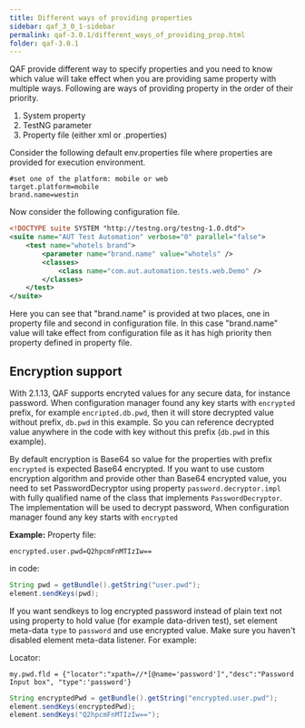 ```yaml
---
title: Different ways of providing properties
sidebar: qaf_3_0_1-sidebar
permalink: qaf-3.0.1/different_ways_of_providing_prop.html
folder: qaf-3.0.1
---
```



QAF provide different way to specify properties and you need to know which value will take effect when you are providing same property with multiple ways.
Following are ways of providing property in the order of their priority.

1. System property
2. TestNG parameter
3. Property file (either xml or .properties)

Consider the following default env.properties file where properties are provided for execution environment.

```properties
#set one of the platform: mobile or web
target.platform=mobile
brand.name=westin
```

 Now consider the following configuration file.

```xml 
<!DOCTYPE suite SYSTEM "http://testng.org/testng-1.0.dtd">
<suite name="AUT Test Automation" verbose="0" parallel="false">
    <test name="whotels brand">
        <parameter name="brand.name" value="whotels" />
        <classes>
            <class name="com.aut.automation.tests.web.Demo" />
        </classes>
    </test>
</suite>
```

Here you can see that "brand.name" is provided at two places, one in property file and second in configuration file. In this case "brand.name" value will take effect from configuration file as it has high priority then property defined in property file.

## Encryption support
With 2.1.13, QAF supports encryted values for any secure data, for instance password. When configuration manager found any key starts with `encrypted` prefix, for example `encripted.db.pwd`, then it will store decrypted value without prefix, `db.pwd` in this example. So you can reference decrypted value anywhere in the code with key without this prefix (`db.pwd` in this example). 

By default encryption is Base64 so value for the properties with prefix `encrypted` is expected Base64 encrypted. If you want to use custom encryption algorithm and provide other than Base64 encrypted value, you need to set PasswordDecryptor using property `password.decryptor.impl` with fully qualified name of the class that implements `PasswordDecryptor`. The implementation will be used to decrypt password, When configuration manager found any key starts with `encrypted`

**Example:**
Property file:

```properties
encrypted.user.pwd=Q2hpcmFnMTIzIw==
```

in code:

```java
String pwd = getBundle().getString("user.pwd");
element.sendKeys(pwd);
```

If you want sendkeys to log encrypted password instead of plain text not using property to hold value (for example data-driven test), set element meta-data `type` to `password` and use encrypted value. Make sure you haven't disabled element meta-data listener. For example:

Locator:

```properties
my.pwd.fld = {"locator":"xpath=//*[@name='password']","desc":"Password Input box", "type":'password'}
```


```java
String encryptedPwd = getBundle().getString("encrypted.user.pwd");
element.sendKeys(encryptedPwd);
element.sendKeys("Q2hpcmFnMTIzIw==");

```
